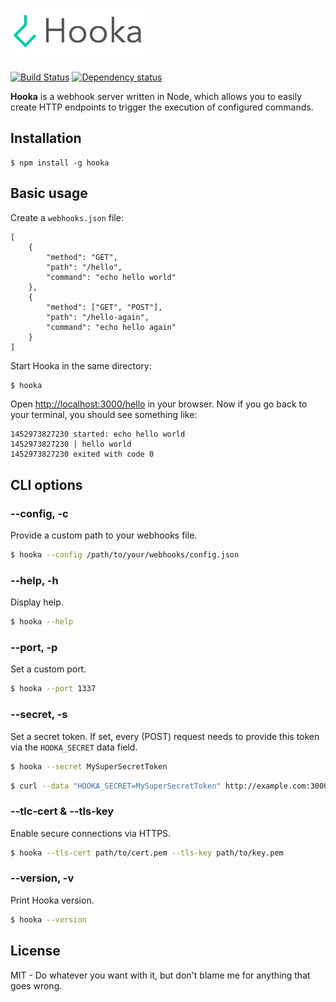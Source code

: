 # ![hooka](media/logo.png) 

[![Build Status][travis-image]][travis-url] 
[![Dependency status][david-dm-image]][david-dm-url]

[travis-url]: https://travis-ci.org/danistefanovic/hooka
[travis-image]: http://img.shields.io/travis/danistefanovic/hooka.svg
[david-dm-url]:https://david-dm.org/danistefanovic/hooka
[david-dm-image]:https://david-dm.org/danistefanovic/hooka.svg

**Hooka** is a webhook server written in Node, which allows you to easily create HTTP endpoints to trigger the execution of configured commands.

## Installation

```
$ npm install -g hooka
```

## Basic usage

Create a `webhooks.json` file:

```
[
    {
        "method": "GET",
        "path": "/hello",
        "command": "echo hello world"
    },
    {
        "method": ["GET", "POST"],
        "path": "/hello-again",
        "command": "echo hello again"
    }
]
```

Start Hooka in the same directory:
```sh
$ hooka
```

Open [http://localhost:3000/hello](http://localhost:3000/hello) in your browser. Now if you go back to your terminal, you should see something like:
```
1452973827230 started: echo hello world
1452973827230 | hello world
1452973827230 exited with code 0
````

## CLI options

### --config, -c

Provide a custom path to your webhooks file.

```sh
$ hooka --config /path/to/your/webhooks/config.json
```

### --help, -h

Display help.

```sh
$ hooka --help
```

### --port, -p

Set a custom port.

```sh
$ hooka --port 1337
```

### --secret, -s

Set a secret token. If set, every (POST) request needs to provide this token via the `HOOKA_SECRET` data field.

```sh
$ hooka --secret MySuperSecretToken
```

```sh
$ curl --data "HOOKA_SECRET=MySuperSecretToken" http://example.com:3000/hello-again
```

### --tlc-cert & --tls-key 

Enable secure connections via HTTPS.

```sh
$ hooka --tls-cert path/to/cert.pem --tls-key path/to/key.pem
```

### --version, -v

Print Hooka version.

```sh
$ hooka --version
```

## License

MIT -  Do whatever you want with it, but don't blame me for anything that goes wrong.
